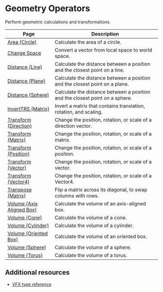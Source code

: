 # Geometry Operators

Perform geometric calculations and transformations.

| **Page** | **Description** |
| --- | --- |
| [Area (Circle)](Operator-Area(Circle).md) | Calculate the area of a circle. |
| [Change Space](Operator-ChangeSpace.md) | Convert a vector from local space to world space. |
| [Distance (Line)](Operator-Distance(Line).md) | Calculate the distance between a position and the closest point on a line. |
| [Distance (Plane)](Operator-Distance(Plane).md) | Calculate the distance between a position and the closest point on a plane. |
| [Distance (Sphere)](Operator-Distance(Sphere).md) | Calculate the distance between a position and the closest point on a sphere. |
| [InvertTRS (Matrix)](Operator-InvertTRS(Matrix).md) | Invert a matrix that contains translation, rotation, and scaling. |
| [Transform (Direction)](Operator-Transform(Direction).md) | Change the position, rotation, or scale of a direction vector. |
| [Transform (Matrix)](Operator-Transform(Matrix).md) | Change the position, rotation, or scale of a matrix. |
| [Transform (Position)](Operator-Transform(Position).md) | Change the position, rotation, or scale of a position. |
| [Transform (Vector)](Operator-Transform(Vector).md) | Change the position, rotation, or scale of a vector. |
| [Transform (Vector4)](Operator-Transform(Vector4).md) | Change the position, rotation, or scale of a Vector4. |
| [Transpose (Matrix)](Operator-Transpose(Matrix).md) | Flip a matrix across its diagonal, to swap columns with rows. |
| [Volume (Axis Aligned Box)](Operator-Volume(AxisAlignedBox).md) | Calculate the volume of an axis-aligned box. |
| [Volume (Cone)](Operator-Volume(Cone).md) | Calculate the volume of a cone. |
| [Volume (Cylinder)](Operator-Volume(Cylinder).md) | Calculate the volume of a cylinder. |
| [Volume (Oriented Box)](Operator-Volume(OrientedBox).md) | Calculate the volume of an oriented box. |
| [Volume (Sphere)](Operator-Volume(Sphere).md) | Calculate the volume of a sphere. |
| [Volume (Torus)](Operator-Volume(Torus).md) | Calculate the volume of a torus. |

## Additional resources

- [VFX type reference](VisualEffectGraphTypeReference.md)

